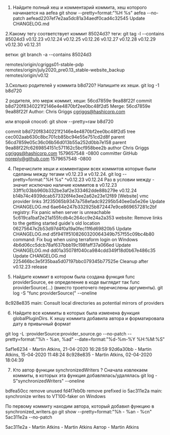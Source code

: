 1. Найдите полный хеш и комментарий коммита, хеш которого начинается на aefea
 git show --pretty=format:"%H %s" aefea  --no-patch
aefead2207ef7e2aa5dc81a34aedf0cad4c32545 Update CHANGELOG.md

2.Какому тегу соответствует коммит 85024d3?
теги:
 git tag -l --contains 85024d3
v0.12.23
v0.12.24
v0.12.25
v0.12.26
v0.12.27
v0.12.28
v0.12.29
v0.12.30
v0.12.31

ветки:
 git branch -a --contains 85024d3

  remotes/origin/cgriggs01-stable-pdp
  remotes/origin/july2020_pre0.13_stable-website_backup
  remotes/origin/v0.12

3.Сколько родителей у коммита b8d720? Напишите их хеши.
 git log -1 b8d720

2 родителя, это мерж коммит, хеши:  56cd7859e 9ea88f22f
commit b8d720f8340221f2146e4e4870bf2ee0bc48f2d5
Merge: 56cd7859e 9ea88f22f
Author: Chris Griggs <cgriggs@hashicorp.com>

или второй способ:
git show --pretty=raw b8d720

commit b8d720f8340221f2146e4e4870bf2ee0bc48f2d5
tree cec002aab630c8bc701cb85bc94e55e751cd2d8f
parent 56cd7859e05c36c06b56d013b55a252d0bb7e158
parent 9ea88f22fc6269854151c571162c5bcf958bee2b
author Chris Griggs <cgriggs@hashicorp.com> 1579657548 -0800
committer GitHub <noreply@github.com> 1579657548 -0800

4. Перечислите хеши и комментарии всех коммитов которые были сделаны между тегами v0.12.23 и v0.12.24.
git log --pretty=format:"%H %s" ^v0.12.23 v0.12.24 
Раз в условии между - значит исключаю наличие коммитов в v0.12.23 
33ff1c03bb960b332be3af2e333462dde88b279e v0.12.24
b14b74c4939dcab573326f4e3ee2a62e23e12f89 [Website] vmc provider links
3f235065b9347a758efadc92295b540ee0a5e26e Update CHANGELOG.md
6ae64e247b332925b872447e9ce869657281c2bf registry: Fix panic when server is unreachable
5c619ca1baf2e21a155fcdb4c264cc9e24a2a353 website: Remove links to the getting started guide's old location
06275647e2b53d97d4f0a19a0fec11f6d69820b5 Update CHANGELOG.md
d5f9411f5108260320064349b757f55c09bc4b80 command: Fix bug when using terraform login on Windows
4b6d06cc5dcb78af637bbb19c198faff37a066ed Update CHANGELOG.md
dd01a35078f040ca984cdd349f18d0b67e486c35 Update CHANGELOG.md
225466bc3e5f35baa5d07197bbc079345b77525e Cleanup after v0.12.23 release

5. Найдите коммит в котором была создана функция func providerSource, ее определение в коде выглядит так func providerSource(...) (вместо троеточего перечислены аргументы).
git log -S "func providerSource(" --oneline

8c928e835 main: Consult local directories as potential mirrors of providers

6. Найдите все коммиты в которых была изменена функция globalPluginDirs.
К хешу коммита добавила автора и форматировала дату в привычный формат

git log -L :providerSource:provider_source.go --no-patch --pretty=format:"%h - %an, %ad" --date=format:"%d-%m-%Y %H:%M:%S"

5af1e6234 - Martin Atkins, 21-04-2020 16:28:59
92d6a30bb - Martin Atkins, 15-04-2020 11:48:24
8c928e835 - Martin Atkins, 02-04-2020 18:04:39

7. Кто автор функции synchronizedWriters ?
Сначала извлекаем коммиты, в которых эта функция добавлялась/удалялась
git log -S"synchronizedWriters" --oneline

bdfea50cc remove unused
fd4f7eb0b remove prefixed io
5ac311e2a main: synchronize writes to VT100-faker on Windows

По первому коммиту находим автора, который добавил функцию в synchronized_writers.go
git show --pretty=format:"%h - %an - %cn" 5ac311e2a --no-patch

5ac311e2a - Martin Atkins - Martin Atkins
Автор - Martin Atkins


